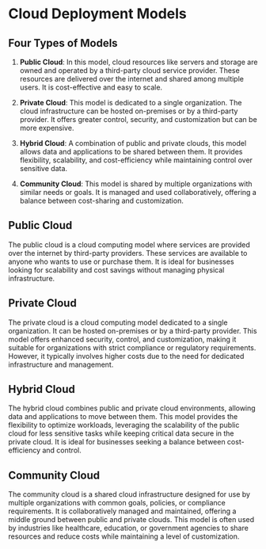 # Cloud Deployment Models

## Four Types of Models

1. **Public Cloud**: In this model, cloud resources like servers and storage are owned and operated by a third-party cloud service provider. These resources are delivered over the internet and shared among multiple users. It is cost-effective and easy to scale.

2. **Private Cloud**: This model is dedicated to a single organization. The cloud infrastructure can be hosted on-premises or by a third-party provider. It offers greater control, security, and customization but can be more expensive.

3. **Hybrid Cloud**: A combination of public and private clouds, this model allows data and applications to be shared between them. It provides flexibility, scalability, and cost-efficiency while maintaining control over sensitive data.

4. **Community Cloud**: This model is shared by multiple organizations with similar needs or goals. It is managed and used collaboratively, offering a balance between cost-sharing and customization.

## Public Cloud

The public cloud is a cloud computing model where services are provided over the internet by third-party providers. These services are available to anyone who wants to use or purchase them. It is ideal for businesses looking for scalability and cost savings without managing physical infrastructure.

## Private Cloud

The private cloud is a cloud computing model dedicated to a single organization. It can be hosted on-premises or by a third-party provider. This model offers enhanced security, control, and customization, making it suitable for organizations with strict compliance or regulatory requirements. However, it typically involves higher costs due to the need for dedicated infrastructure and management.

## Hybrid Cloud

The hybrid cloud combines public and private cloud environments, allowing data and applications to move between them. This model provides the flexibility to optimize workloads, leveraging the scalability of the public cloud for less sensitive tasks while keeping critical data secure in the private cloud. It is ideal for businesses seeking a balance between cost-efficiency and control.

## Community Cloud

The community cloud is a shared cloud infrastructure designed for use by multiple organizations with common goals, policies, or compliance requirements. It is collaboratively managed and maintained, offering a middle ground between public and private clouds. This model is often used by industries like healthcare, education, or government agencies to share resources and reduce costs while maintaining a level of customization.
